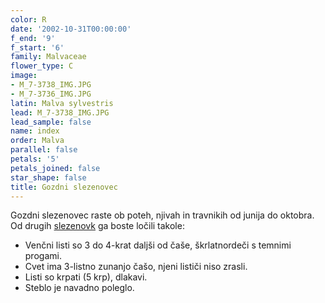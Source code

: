```yaml
---
color: R
date: '2002-10-31T00:00:00'
f_end: '9'
f_start: '6'
family: Malvaceae
flower_type: C
image:
- M_7-3738_IMG.JPG
- M_7-3736_IMG.JPG
latin: Malva sylvestris
lead: M_7-3738_IMG.JPG
lead_sample: false
name: index
order: Malva
parallel: false
petals: '5'
petals_joined: false
star_shape: false
title: Gozdni slezenovec
---
```

Gozdni slezenovec raste ob poteh, njivah in travnikih od junija do oktobra. Od drugih [slezenovk](../l_malvaceae.htm) ga boste ločili takole:

-   Venčni listi so 3 do 4-krat daljši od čaše, škrlatnordeči s temnimi progami.
-   Cvet ima 3-listno zunanjo čašo, njeni lističi niso zrasli.
-   Listi so krpati (5 krp), dlakavi.
-   Steblo je navadno poleglo.
